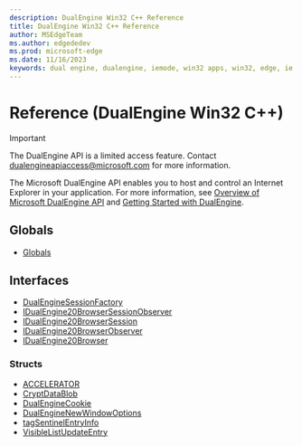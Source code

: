```yaml
---
description: DualEngine Win32 C++ Reference
title: DualEngine Win32 C++ Reference
author: MSEdgeTeam
ms.author: edgededev
ms.prod: microsoft-edge
ms.date: 11/16/2023
keywords: dual engine, dualengine, iemode, win32 apps, win32, edge, ie mode
---
```

# Reference (DualEngine Win32 C++)
> [!IMPORTANT]
> The DualEngine API is a limited access feature. Contact dualengineapiaccess@microsoft.com for more information.

The Microsoft DualEngine API enables you to host and control an Internet Explorer in your application.  For more information, see [Overview of Microsoft DualEngine API](../index.md) and [Getting Started with DualEngine](../get-started.md). 

## Globals

* [Globals](dualengine-idl.md)

## Interfaces

* [DualEngineSessionFactory](dualenginesessionfactory.md)
* [IDualEngine20BrowserSessionObserver](idualengine20browsersessionobserver.md)
* [IDualEngine20BrowserSession](idualengine20browsersession.md)
* [IDualEngine20BrowserObserver](idualengine20browserobserver.md)
* [IDualEngine20Browser](idualengine20browser.md)

### Structs

* [ACCELERATOR](accelerator.md)
* [CryptDataBlob](cryptdatablob.md)
* [DualEngineCookie](dualenginecookie.md)
* [DualEngineNewWindowOptions](dualenginenewwindowoptions.md)
* [tagSentinelEntryInfo](tagsentinelentryinfo.md)
* [VisibleListUpdateEntry](visiblelistupdateentry.md)
